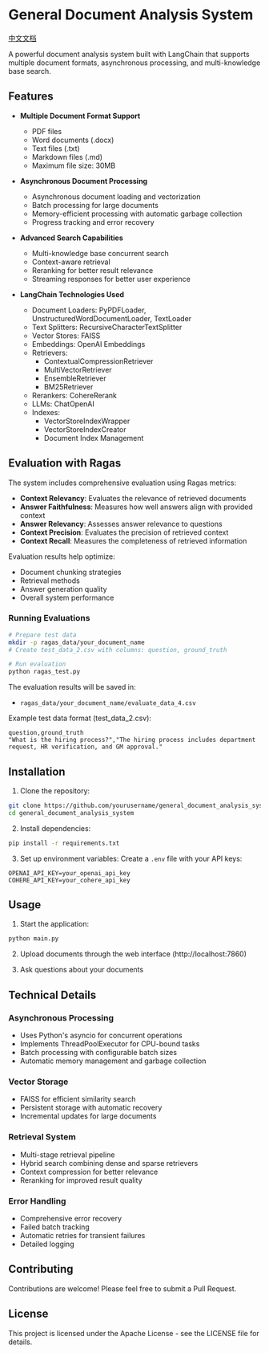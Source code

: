# General Document Analysis System

[中文文档](README_CN.md)

A powerful document analysis system built with LangChain that supports multiple document formats, asynchronous processing, and multi-knowledge base search.

## Features

- **Multiple Document Format Support**
  - PDF files
  - Word documents (.docx)
  - Text files (.txt)
  - Markdown files (.md)
  - Maximum file size: 30MB

- **Asynchronous Document Processing**
  - Asynchronous document loading and vectorization
  - Batch processing for large documents
  - Memory-efficient processing with automatic garbage collection
  - Progress tracking and error recovery

- **Advanced Search Capabilities**
  - Multi-knowledge base concurrent search
  - Context-aware retrieval
  - Reranking for better result relevance
  - Streaming responses for better user experience

- **LangChain Technologies Used**
  - Document Loaders: PyPDFLoader, UnstructuredWordDocumentLoader, TextLoader
  - Text Splitters: RecursiveCharacterTextSplitter
  - Vector Stores: FAISS
  - Embeddings: OpenAI Embeddings
  - Retrievers: 
    - ContextualCompressionRetriever
    - MultiVectorRetriever
    - EnsembleRetriever
    - BM25Retriever
  - Rerankers: CohereRerank
  - LLMs: ChatOpenAI
  - Indexes:
    - VectorStoreIndexWrapper
    - VectorStoreIndexCreator
    - Document Index Management

## Evaluation with Ragas

The system includes comprehensive evaluation using Ragas metrics:
- **Context Relevancy**: Evaluates the relevance of retrieved documents
- **Answer Faithfulness**: Measures how well answers align with provided context
- **Answer Relevancy**: Assesses answer relevance to questions
- **Context Precision**: Evaluates the precision of retrieved context
- **Context Recall**: Measures the completeness of retrieved information

Evaluation results help optimize:
- Document chunking strategies
- Retrieval methods
- Answer generation quality
- Overall system performance

### Running Evaluations
```bash
# Prepare test data
mkdir -p ragas_data/your_document_name
# Create test_data_2.csv with columns: question, ground_truth

# Run evaluation
python ragas_test.py
```

The evaluation results will be saved in:
- `ragas_data/your_document_name/evaluate_data_4.csv`

Example test data format (test_data_2.csv):
```csv
question,ground_truth
"What is the hiring process?","The hiring process includes department request, HR verification, and GM approval."
```

## Installation

1. Clone the repository:
```bash
git clone https://github.com/yourusername/general_document_analysis_system.git
cd general_document_analysis_system
```

2. Install dependencies:
```bash
pip install -r requirements.txt
```

3. Set up environment variables:
Create a `.env` file with your API keys:
```
OPENAI_API_KEY=your_openai_api_key
COHERE_API_KEY=your_cohere_api_key
```

## Usage

1. Start the application:
```bash
python main.py
```

2. Upload documents through the web interface (http://localhost:7860)

3. Ask questions about your documents

## Technical Details

### Asynchronous Processing
- Uses Python's asyncio for concurrent operations
- Implements ThreadPoolExecutor for CPU-bound tasks
- Batch processing with configurable batch sizes
- Automatic memory management and garbage collection

### Vector Storage
- FAISS for efficient similarity search
- Persistent storage with automatic recovery
- Incremental updates for large documents

### Retrieval System
- Multi-stage retrieval pipeline
- Hybrid search combining dense and sparse retrievers
- Context compression for better relevance
- Reranking for improved result quality

### Error Handling
- Comprehensive error recovery
- Failed batch tracking
- Automatic retries for transient failures
- Detailed logging

## Contributing

Contributions are welcome! Please feel free to submit a Pull Request.

## License

This project is licensed under the Apache License - see the LICENSE file for details.